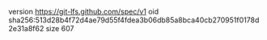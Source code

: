 version https://git-lfs.github.com/spec/v1
oid sha256:513d28b4f72d4ae79d55f4fdea3b06db85a8bca40cb270951f0178d2e31a8f62
size 607
